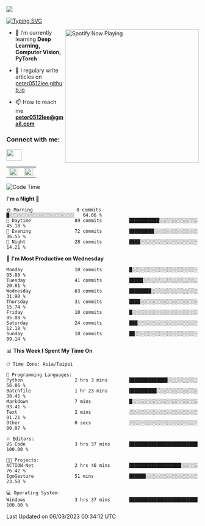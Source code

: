 ![](https://komarev.com/ghpvc/?username=peter0512lee&color=ff69b4)

[![Typing SVG](https://readme-typing-svg.herokuapp.com?color=F742BA&size=22&lines=Hi!+I'm+JYL)](https://git.io/typing-svg)

[<img src="https://spotify-now-playing.peter0512lee.vercel.app/api/spotify-playing" alt="Spotify Now Playing" width="350" align="right" />](https://open.spotify.com/user/21iyoswqgnkoe7peuesmqnhgy)

- 🌱 I’m currently learning **Deep Learning, Computer Vision, PyTorch**

- 📝 I regulary write articles on [peter0512lee.github.io](https://peter0512lee.github.io/)

- 📫 How to reach me **peter0512lee@gmail.com**

<h3 align="left">Connect with me:</h3>
<p align="left">
<a href="https://linkedin.com/in/jie-ying-li-b43a1416b" target="blank"><img align="center" src="https://raw.githubusercontent.com/rahuldkjain/github-profile-readme-generator/master/src/images/icons/Social/linked-in-alt.svg" height="30" width="40" /></a>
<!-- <a href="https://fb.com/peter0512lee" target="blank"><img align="center" src="https://raw.githubusercontent.com/rahuldkjain/github-profile-readme-generator/master/src/images/icons/Social/facebook.svg" alt="peter0512lee" height="30" width="40" /></a> -->
<!-- <a href="https://instagram.com/etiquette_ying" target="blank"><img align="center" src="https://raw.githubusercontent.com/rahuldkjain/github-profile-readme-generator/master/src/images/icons/Social/instagram.svg" alt="etiquette_ying" height="30" width="40" /></a> -->
<!-- <a href="https://medium.com/@peter0512lee" target="blank"><img align="center" src="https://raw.githubusercontent.com/rahuldkjain/github-profile-readme-generator/master/src/images/icons/Social/medium.svg" alt="@peter0512lee" height="30" width="40" /></a> -->
</p>

<table><tr><td valign="top" width="50%">

<img src="https://github-readme-stats.vercel.app/api?username=peter0512lee&hide_border=true&show_icons=true&locale=en" align="left" style="width: 100%" />

</td><td valign="top" width="50%">

<img src="https://github-readme-stats.vercel.app/api/top-langs?username=peter0512lee&hide_border=true&show_icons=true&locale=en&layout=compact" align="left" style="width: 100%" />

</td></tr></table>  

<!--START_SECTION:waka-->
![Code Time](http://img.shields.io/badge/Code%20Time-957%20hrs%2021%20mins-blue)

**I'm a Night 🦉** 

```text
🌞 Morning                8 commits           █░░░░░░░░░░░░░░░░░░░░░░░░   04.06 % 
🌆 Daytime                89 commits          ███████████░░░░░░░░░░░░░░   45.18 % 
🌃 Evening                72 commits          █████████░░░░░░░░░░░░░░░░   36.55 % 
🌙 Night                  28 commits          ████░░░░░░░░░░░░░░░░░░░░░   14.21 % 
```
📅 **I'm Most Productive on Wednesday** 

```text
Monday                   10 commits          █░░░░░░░░░░░░░░░░░░░░░░░░   05.08 % 
Tuesday                  41 commits          █████░░░░░░░░░░░░░░░░░░░░   20.81 % 
Wednesday                63 commits          ████████░░░░░░░░░░░░░░░░░   31.98 % 
Thursday                 31 commits          ████░░░░░░░░░░░░░░░░░░░░░   15.74 % 
Friday                   10 commits          █░░░░░░░░░░░░░░░░░░░░░░░░   05.08 % 
Saturday                 24 commits          ███░░░░░░░░░░░░░░░░░░░░░░   12.18 % 
Sunday                   18 commits          ██░░░░░░░░░░░░░░░░░░░░░░░   09.14 % 
```


📊 **This Week I Spent My Time On** 

```text
🕑︎ Time Zone: Asia/Taipei

💬 Programming Languages: 
Python                   2 hrs 3 mins        ██████████████░░░░░░░░░░░   56.86 % 
Batchfile                1 hr 23 mins        ██████████░░░░░░░░░░░░░░░   38.45 % 
Markdown                 7 mins              █░░░░░░░░░░░░░░░░░░░░░░░░   03.41 % 
Text                     2 mins              ░░░░░░░░░░░░░░░░░░░░░░░░░   01.21 % 
Other                    0 secs              ░░░░░░░░░░░░░░░░░░░░░░░░░   00.07 % 

🔥 Editors: 
VS Code                  3 hrs 37 mins       █████████████████████████   100.00 % 

🐱‍💻 Projects: 
ACTION-Net               2 hrs 46 mins       ███████████████████░░░░░░   76.42 % 
EgoGesture               51 mins             ██████░░░░░░░░░░░░░░░░░░░   23.58 % 

💻 Operating System: 
Windows                  3 hrs 37 mins       █████████████████████████   100.00 % 
```


 Last Updated on 06/03/2023 00:34:12 UTC
<!--END_SECTION:waka-->


<!--
**peter0512lee/peter0512lee** is a ✨ _special_ ✨ repository because its `README.md` (this file) appears on your GitHub profile.

